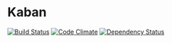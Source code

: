 Kaban
=====
[![Build Status](https://travis-ci.org/yarki/kaban.svg?branch=master)](https://travis-ci.org/yarki/kaban)
[![Code Climate](https://codeclimate.com/github/yarki/kaban/badges/gpa.svg)](https://codeclimate.com/github/yarki/kaban)
[![Dependency Status](https://gemnasium.com/yarki/kaban.svg)](https://gemnasium.com/yarki/kaban)
